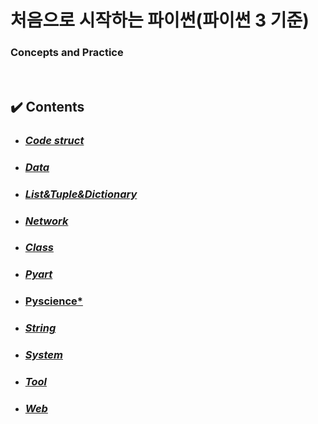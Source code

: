 # 처음으로 시작하는 파이썬(파이썬 3 기준)  
### Concepts and Practice

<br>

## :heavy_check_mark: Contents

- ### [*Code struct*](https://github.com/bosl95/python_basic/tree/master/Code%20struct)
- ### [*Data*](https://github.com/bosl95/python_basic/tree/master/Data)
- ### [*List&Tuple&Dictionary*](https://github.com/bosl95/python_basic/tree/master/List%20%26%20Tuple%20%26%20dictionary)
- ### [*Network*](https://github.com/bosl95/python_basic/tree/master/Network)
- ### [*Class*](https://github.com/bosl95/python_basic/tree/master/Object%20%26%20class)
- ### [*Pyart*](https://github.com/bosl95/python_basic/tree/master/Pyart)
- ### [Pyscience*](https://github.com/bosl95/python_basic/tree/master/Pyscience)
- ### [*String*](https://github.com/bosl95/python_basic/tree/master/String)
- ### [*System*](https://github.com/bosl95/python_basic/tree/master/System)
- ### [*Tool*](https://github.com/bosl95/python_basic/tree/master/Tool)
- ### [*Web*](https://github.com/bosl95/python_basic/tree/master/Web)
